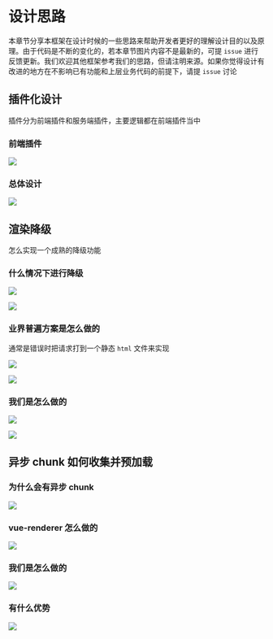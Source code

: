 # 设计思路

本章节分享本框架在设计时候的一些思路来帮助开发者更好的理解设计目的以及原理。由于代码是不断的变化的，若本章节图片内容不是最新的，可提 `issue` 进行反馈更新。我们欢迎其他框架参考我们的思路，但请注明来源。如果你觉得设计有改进的地方在不影响已有功能和上层业务代码的前提下，请提 `issue` 讨论

## 插件化设计

插件分为前端插件和服务端插件，主要逻辑都在前端插件当中

### 前端插件

![](/images/plugin1.png)

### 总体设计

![](/images/plugin2.png)

## 渲染降级

怎么实现一个成熟的降级功能
### 什么情况下进行降级

![](/images/csr1.png)

![](/images/csr2.png)

### 业界普遍方案是怎么做的

通常是错误时把请求打到一个静态 `html` 文件来实现

![](/images/csr3.png)

![](/images/csr4.png)

### 我们是怎么做的

![](/images/csr5.png)

![](/images/csr6.png)

## 异步 chunk 如何收集并预加载

### 为什么会有异步 chunk

![](/images/chunk1.png)

### vue-renderer 怎么做的

![](/images/chunk2.png)

### 我们是怎么做的

![](/images/chunk3.png)

### 有什么优势

![](/images/chunk4.png)
